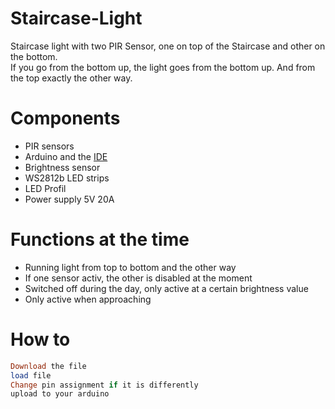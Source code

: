                        
# Staircase-Light   
Staircase light with two PIR Sensor, one on top of the Staircase and other on the bottom. <br>
If you go from the bottom up, the light goes from the bottom up.
And from the top exactly the other way.

# Components 
- PIR sensors
- Arduino and the [IDE](https://www.arduino.cc/en/Main/Software) 
- Brightness sensor
- WS2812b LED strips
- LED Profil
- Power supply 5V 20A

# Functions at the time
- Running light from top to bottom and the other way
- If one sensor activ, the other is disabled at the moment 
- Switched off during the day, only active at a certain brightness value
- Only active when approaching

# How to
``` Ruby
Download the file
load file
Change pin assignment if it is differently
upload to your arduino

